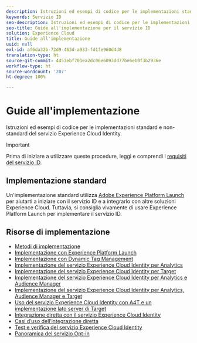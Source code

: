 ```yaml
---
description: Istruzioni ed esempi di codice per le implementazioni standard e non-standard del servizio Experience Cloud Identity.
keywords: Servizio ID
seo-description: Istruzioni ed esempi di codice per le implementazioni standard e non-standard del servizio Experience Cloud Identity.
seo-title: Guide all'implementazione per il servizio ID
solution: Experience Cloud
title: Guide all'implementazione
uuid: null
exl-id: af6da32b-72d9-463d-a933-fd1fe960d4d8
translation-type: ht
source-git-commit: 4453ebf701ea2dc06e6093dd77be6eb0f3b2936e
workflow-type: ht
source-wordcount: '207'
ht-degree: 100%

---
```


# Guide all&#39;implementazione

Istruzioni ed esempi di codice per le implementazioni standard e non-standard del servizio Experience Cloud Identity.

>[!IMPORTANT]
>
>Prima di iniziare a utilizzare queste procedure, leggi e comprendi i [requisiti del servizio ID](../reference/requirements.md).

## Implementazione standard

Un&#39;implementazione standard utilizza [Adobe Experience Platform Launch](https://docs.adobe.com/content/help/it-IT/launch/using/overview.html) per aiutarti a iniziare con il servizio ID e a integrarlo con altre soluzioni Experience Cloud. Tuttavia, si consiglia vivamente di usare Experience Platform Launch per implementare il servizio ID.

## Risorse di implementazione

* [Metodi di implementazione](implementation-methods.md)
* [Implementazione con Experience Platform Launch](ecid-implement-with-launch.md)
* [Implementazione con Dynamic Tag Management](standard.md)
* [Implementazione del servizio Experience Cloud Identity per Analytics](setup-analytics.md)
* [Implementazione del servizio Experience Cloud Identity per Target](setup-target.md)
* [Implementazione del servizio Experience Cloud Identity per Analytics e Audience Manager](setup-aam-analytics.md)
* [Implementazione del servizio Experience Cloud Identity per Analytics, Audience Manager e Target](setup-aam-analytics-target.md)
* [Uso del servizio Experience Cloud Identity con A4T e un implementazione lato server di Target](ecid-a4t-target.md)
* [Integrazione diretta con il servizio Experience Cloud Identity](direct-integration.md)
* [Casi d’uso dell’integrazione diretta](direct-integration-examples.md)
* [Test e verifica del servizio Experience Cloud Identity](test-verify.md)
* [Panoramica del servizio Opt-in](opt-in-service/optin-overview.md)

